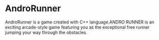 # AndroRunner
AndroRunner is a game created with C++ language.ANDRO RUNNER is an exciting arcade-style game featuring you as the exceptional free runner jumping your way through the obstacles.

